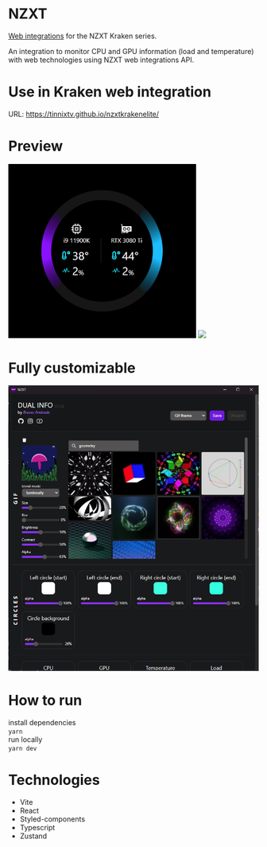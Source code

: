 # NZXT

[Web integrations](https://developer.nzxt.com/) for the NZXT Kraken series.

An integration to monitor CPU and GPU information (load and temperature) with web technologies using NZXT web integrations API.

# Use in Kraken web integration

URL: https://tinnixtv.github.io/nzxtkrakenelite/

# Preview

<img src="print2.png" width=378 />
<img src="print.gif" />

# Fully customizable

<img src="print3.png" width=678 />

# How to run

install dependencies <br/>
`yarn` <br/>
run locally <br/>
`yarn dev`

# Technologies

- Vite
- React
- Styled-components
- Typescript
- Zustand
